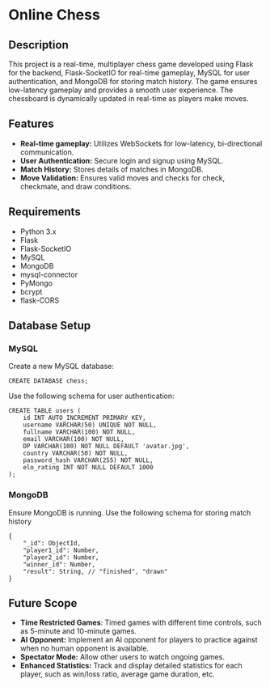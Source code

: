# Online Chess

## Description

This project is a real-time, multiplayer chess game developed using Flask for the backend, Flask-SocketIO for real-time gameplay, MySQL for user authentication, and MongoDB for storing match history. The game ensures low-latency gameplay and provides a smooth user experience. The chessboard is dynamically updated in real-time as players make moves.

## Features

* **Real-time gameplay:** Utilizes WebSockets for low-latency, bi-directional communication.
* **User Authentication:** Secure login and signup using MySQL.
* **Match History:** Stores details of matches in MongoDB.
* **Move Validation:** Ensures valid moves and checks for check, checkmate, and draw conditions.

## Requirements

* Python 3.x
* Flask
* Flask-SocketIO
* MySQL
* MongoDB
* mysql-connector
* PyMongo
* bcrypt
* flask-CORS

## Database Setup

### MySQL

Create a new MySQL database:

```
CREATE DATABASE chess;
```
Use the following schema for user authentication:

```
CREATE TABLE users (
    id INT AUTO_INCREMENT PRIMARY KEY,
    username VARCHAR(50) UNIQUE NOT NULL,
    fullname VARCHAR(100) NOT NULL,
    email VARCHAR(100) NOT NULL,
    DP VARCHAR(100) NOT NULL DEFAULT 'avatar.jpg',
    country VARCHAR(50) NOT NULL,
    password_hash VARCHAR(255) NOT NULL,
    elo_rating INT NOT NULL DEFAULT 1000
);

```

### MongoDB

Ensure MongoDB is running.
Use the following schema for storing match history
```
{
    "_id": ObjectId,
    "player1_id": Number,
    "player2_id": Number,
    "winner_id": Number,
    "result": String, // "finished", "drawn"
}
```
## Future Scope

* **Time Restricted Games**: Timed games with different time controls, such as 5-minute and 10-minute games.
* **AI Opponent:** Implement an AI opponent for players to practice against when no human opponent is available.
* **Spectator Mode:** Allow other users to watch ongoing games.
* **Enhanced Statistics:** Track and display detailed statistics for each player, such as win/loss ratio, average game duration, etc.

